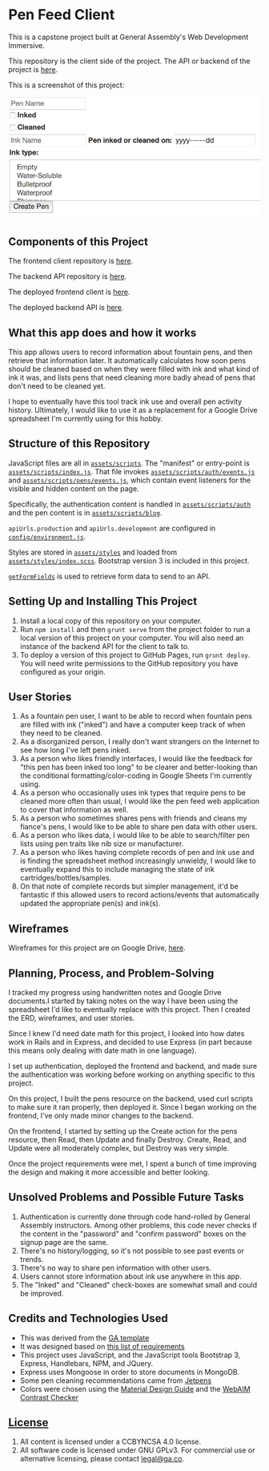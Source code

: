 # Pen Feed Client

This is a capstone project built at General Assembly's Web Development Immersive.

This repository is the client side of the project. The API or backend of the
project is [here](https://github.com/sparrowr/pen-feed-backend).

This is a screenshot of this project:

![alt text](assets/images/pen-feed-screenshot.png "A screenshot of a fountain pen information form on a website")

## Components of this Project

The frontend client repository is [here](https://github.com/sparrowr/pen-feed-client).

The backend API repository is [here](https://github.com/sparrowr/pen-feed-backend).

The deployed frontend client is [here](https://sparrowr.github.io/pen-feed-client/).

The deployed backend API is [here](https://evening-falls-18430.herokuapp.com/).

## What this app does and how it works

This app allows users to record information about fountain pens, and then retrieve
that information later. It automatically calculates how soon pens should be cleaned
based on when they were filled with ink and what kind of ink it was, and lists pens
that need cleaning more badly ahead of pens that don't need to be cleaned yet.

I hope to eventually have this tool track ink use and overall pen activity history.
Ultimately, I would like to use it as a replacement for a Google Drive spreadsheet
I'm currently using for this hobby.

## Structure of this Repository

JavaScript files are all in [`assets/scripts`](assets/scripts). The "manifest"
or entry-point is [`assets/scripts/index.js`](assets/scripts/index.js). That
file invokes [`assets/scripts/auth/events.js`](assets/scripts/auth/events.js) and [`assets/scripts/pens/events.js`](assets/scripts/pens/events.js),
which contain event listeners for the visible and hidden content on the page.

Specifically, the authentication content is handled in [`assets/scripts/auth`](assets/scripts/auth) and the pen content is in [`assets/scripts/blog`](assets/scripts/pens).

`apiUrls.production` and `apiUrls.development` are configured in
[`config/environment.js`](config/environment.js).

Styles are stored in [`assets/styles`](assets/styles) and loaded
from [`assets/styles/index.scss`](assets/styles/index.scss). Bootstrap version 3 is
included in this project.

[`getFormFields`](get-form-fields.md) is used to retrieve form data to send to an
API.

## Setting Up and Installing This Project

1. Install a local copy of this repository on your computer.
1. Run `npm install` and then `grunt serve` from the project folder to run a local version of this project on your computer. You will also need an instance of the backend API for the client to talk to.
1. To deploy a version of this project to GitHub Pages, run `grunt deploy`. You will need write permissions to the GitHub repository you have configured as your origin.

## User Stories

1. As a fountain pen user, I want to be able to record when fountain pens are filled with ink ("inked") and have a computer keep track of when they need to be cleaned.
2. As a disorganized person, I really don't want strangers on the Internet to see how long I've left pens inked.
3. As a person who likes friendly interfaces, I would like the feedback for "this pen has been inked too long" to be clearer and better-looking than the conditional formatting/color-coding in Google Sheets I'm currently using.
4. As a person who occasionally uses ink types that require pens to be cleaned more often than usual, I would like the pen feed web application to cover that information as well.
5. As a person who sometimes shares pens with friends and cleans my fiance's pens, I would like to be able to share pen data with other users.
6. As a person who likes data, I would like to be able to search/filter pen lists using pen traits like nib size or manufacturer.
7. As a person who likes having complete records of pen and ink use and is finding the spreadsheet method increasingly unwieldy, I would like to eventually expand this to include managing the state of ink cartridges/bottles/samples.
8. On that note of complete records but simpler management, it'd be fantastic if this allowed users to record actions/events that automatically updated the appropriate pen(s) and ink(s).

## Wireframes

Wireframes for this project are on Google Drive, [here](https://docs.google.com/drawings/d/1ZsJyUSZJPNzLcXiPQwZQSqHwPPiN38OCmamodHdNRYU/edit?usp=sharing ).

## Planning, Process, and Problem-Solving

I tracked my progress using handwritten notes and Google Drive documents.I started
by taking notes on the way I have been using the spreadsheet I'd like to eventually
replace with this project. Then I created the ERD, wireframes, and user stories.

Since I knew I'd need date math for this project, I looked into how dates work
in Rails and in Express, and decided to use Express (in part because this means only
dealing with date math in one language).

I set up authentication, deployed the frontend and backend, and made sure the
authentication was working before working on anything specific to this project.

On this project, I built the pens resource on the backend, used curl scripts to make
sure it ran properly, then deployed it. Since I began working on the frontend, I've
only made minor changes to the backend.

On the frontend, I started by setting up the Create action for the pens resource,
then Read, then Update and finally Destroy. Create, Read, and Update were all
moderately complex, but Destroy was very simple.

Once the project requirements were met, I spent a bunch of time improving the design
and making it more accessible and better looking.

## Unsolved Problems and Possible Future Tasks

1. Authentication is currently done through code hand-rolled by General Assembly instructors. Among other problems, this code never checks if the content in the "password" and "confirm password" boxes on the signup page are the same.
1. There's no history/logging, so it's not possible to see past events or trends.
1. There's no way to share pen information with other users.
1. Users cannot store information about ink use anywhere in this app.
1. The "Inked" and "Cleaned" check-boxes are somewhat small and could be improved.

## Credits and Technologies Used

- This was derived from the [GA template](https://git.generalassemb.ly/ga-wdi-boston/browser-template)
- It was designed based on [this list of requirements](https://git.generalassemb.ly/ga-wdi-boston/capstone-project/blob/master/requirements.md)
- This project uses JavaScript, and the JavaScript tools Bootstrap 3, Express, Handlebars, NPM, and JQuery.
- Express uses Mongoose in order to store documents in MongoDB.
- Some pen cleaning recommendations came from [Jetpens](https://www.jetpens.com)
- Colors were chosen using the [Material Design Guide](https://material.io/design/color/the-color-system.html#tools-for-picking-colors) and the [WebAIM Contrast Checker](https://webaim.org/resources/contrastchecker/)

## [License](LICENSE)

1. All content is licensed under a CC­BY­NC­SA 4.0 license.
1. All software code is licensed under GNU GPLv3. For commercial use or
    alternative licensing, please contact legal@ga.co.
